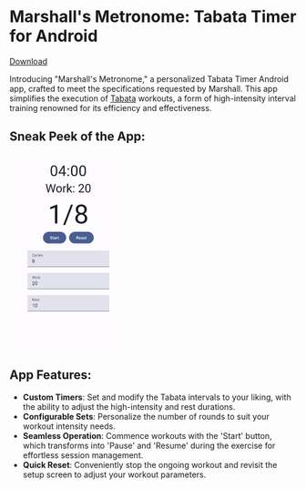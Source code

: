 # Marshall's Metronome: Tabata Timer for Android

[Download](https://github.com/wizzardx/MarshallsMetronome/releases)

Introducing "Marshall's Metronome," a personalized Tabata Timer Android app, crafted to meet the specifications requested by Marshall. This app simplifies the execution of [Tabata](https://en.wikipedia.org/wiki/High-intensity_interval_training#Tabata_regimen) workouts, a form of high-intensity interval training renowned for its efficiency and effectiveness.

## Sneak Peek of the App:

<img src="misc/screen_capture.png" alt="Marshall's Metronome Interface" width="206" height="344">

## App Features:

- **Custom Timers**: Set and modify the Tabata intervals to your liking, with the ability to adjust the high-intensity and rest durations.
- **Configurable Sets**: Personalize the number of rounds to suit your workout intensity needs.
- **Seamless Operation**: Commence workouts with the 'Start' button, which transforms into 'Pause' and 'Resume' during the exercise for effortless session management.
- **Quick Reset**: Conveniently stop the ongoing workout and revisit the setup screen to adjust your workout parameters.
